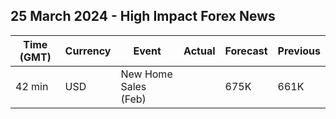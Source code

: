 ## 25 March 2024 - High Impact Forex News

| Time (GMT) | Currency | Event | Actual | Forecast | Previous |
|------|----------|-------|--------|----------|----------|
| 42 min | USD | New Home Sales (Feb) |  | 675K | 661K |
